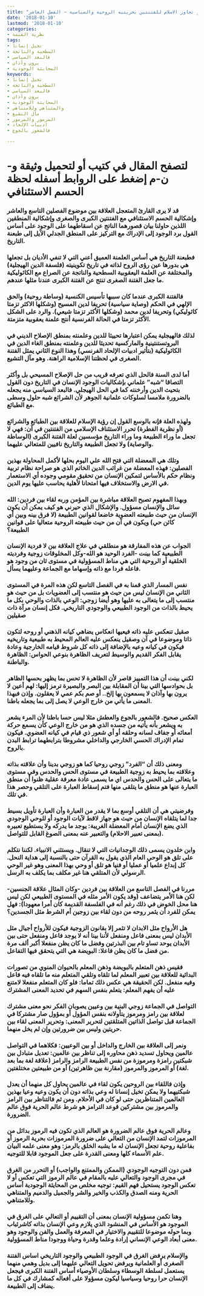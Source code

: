 ```yaml
---
title: "لحظة الحسم الاستئنافي، أو تجاوز الاسلام للفتنتين بحريتيه الروحية والسياسية – الفصل العاشر"
date: '2018-01-10'
lastmod: '2018-01-10'
categories:
- نظرية القيمة
tags:
- تخيل إنسانا
- السطحية والناتجة
- فالبعد السياسي
- يرون وآذان
- المحايثة الوجودية
keywords:
- تخيل إنسانا
- السطحية والناتجة
- فالبعد السياسي
- يرون وآذان
- المحايثة الوجودية
- والمتناهي وللامتناهي
- مآل التشيع
- المرموز والمرموز
- ادبيات الإلحاد
- فالشعور بالجوع

---
```

# **لتصفح المقال في كتيب أو لتحميل وثيقة و-ن-م إضغط على الروابط أسفله** **لحظة الحسم الاستئنافي**

### قد لا يرى القارئ المتعجل العلاقة بين موضوع الفصلين التاسع والعاشر وإشكالية الحسم الاستئنافي مع الفتنتين الكبرى والصغرى وإشكالية المنطقين اللذين حاولنا بيان قصورهما الناتج عن اسقاطهما على الوجود على أساس القول برد الوجود إلى الإدراك مع التركيز على المنطق الجدلي الآيل إلى طبعنة التاريخ.

### فطبعنة التاريخ هي أساس العلمنة العميق أعني التي لا تنفي الأديان بل تجعلها هي بدورها عين رؤى الروح لذاته في تاريخ تكوينيته (فلسفة الدين الهيجلية) والمختلفة عن العلمة اليعقوبية السطحية والناتجة عن الصراع مع الكاثوليكية ما جعل الفتنة الصغرى تنتج عن الفتنة الكبرى عندنا مثلها عندهم.

### فالفتنة الكبرى عندما كان سببها تأسيس الكنسية (وساطة روحية) والحق الإلهي في الحكم (وصاية سياسية) تحريفا لدين المسيح (وشكلها الاكثر تزمتا كاثوليكي) وتحريفا لدين محمد (وشكلها الأكثر تزمتا شيعي). والرد على الشكل الأكثر تزمتا في الحالة الفرنسية أنتج علمنة يعقوبية متزمتة.

### لذلك فالهيجلية يمكن اعتبارها تحييثا للدين وعلمنته بمنطق الإصلاح الديني في البروتستنتينية والماركسية تحديثا للدين وعلمنته بمنطق الغاء الدين في الكاثوليكية (بتأثير ادبيات الإلحاد الفرنسي) وهذا النوع الثاني يمثل الفتنة الصغرى في لحظتنا الإسلامية الراهنة. وهو مآل التشيع.

### أما لدى السنة فالحل الذي تعرفه قريب من حل الإصلاح المسيحي بل وأكثر التصاقا “شبه” علماني بإشكاليات الوجود الإنسان في التاريخ دون القول بتحيث الدين وأرخنته كما في الحل الهيجلي. فالبعد السياسي منه يجعله بالضرورة ملامسا لسلوكات علمانية الجوهر لأن الشرائع شبه حلول وسطى مع الطبائع.

### ولهذه العلة فإنه بالوسع القول إن رؤية الإسلام للعلاقة بين الطبائع والشرائع (أو نظرية الفطرة) تحرر الاستئناف الإسلامي من الفتنتين في آن: فهي لا تجعل ما وراء الطبيعة وما وراء التاريخ مؤسسين لعلة الفتنة الكبرى (الوساطة والوصاية) ولا تجعل الطبيعة والتاريخ نافيين للمتعالي عليهما.

### وتلك هي المعضلة التي فتح الله علي اليوم بحلها لأكمل المحاولة بهذين الفصلين: فهذه المعضلة من غرائب الدين الخاتم الذي هو صراحة نظام تربية ونظام حكم بالأساس لتمكين الإنسان من تحقيق مقومي وجوده أي الاستعمار في الارض والاستخلاف فيها امتحانا لأهلية يحاسب عليها يوم الدين.

### وبهذا المفهوم تصبح العلاقة مباشرة بين المؤمن وربه لقاء بين فردين: الله سائل والإنسان مسؤول. والإشكال الذي حيرني هو كيف يمكن أن يكون الإنسان من حيث طبيعته العضوية خاضعا لقوانين الطبيعة (لا فرق بينه وبين أي كائن حي) ويكون في آن من حيث طبيعته الروحية متعاليا على قوانين الطبيعة؟

### الجواب عن هذه المفارقة هو منطلقي في علاج العلاقة بين لا فردية الإنسان الطبيعية كما بينت -الفرد الوحيد هو الله-وكل المخلوقات زوجية وفرديته الخلقية أو الروحية التي هي مناط المسؤولية في مستوى ثان من وجود هو فاعله فردا مع ذاته وإسهاما مع الجماعة وعليهما يسأل.

### نفس المسار الذي قمنا به في الفصل التاسع لكن هذه المرة في المستوى الثاني من الإنسان ليس من حيث هو منتسب إلى العضويات بل من حيث هو منتسب إلى ما يتعالى به عليها وهو أيضا زوجي: الوعي بالذات والوحي بكل ما يحيط بالذات من الوجود الطبيعي والوجودي التاريخي. فكل إنسان مرآة ذات صقيلين

### صقيل تنعكس عليه ذاته فيعيها انعكاس يضاهي كيانه الذهني أو روحه لتكون ذاتا وموضوعا في آن وصقيل ينعكس عليه العالم المحيط به طبيعية وتاريخيه فيكون في كيانه وعيه بالإضافة إلى ذاته كل شروط قيامه الخارجية وعادة يقابل الفكر القديم والوسيط لتعريف الظاهرة بنوعي الحواس: الظاهرة والباطنة.

### لكني بينت أن هذا التمييز قاصر لأن الظاهرة لا تحس بما يظهر بحسها الظاهر بل بحوادسها التي بينا أن المقابلة بين البصر والبصيرة ترمز إليها: لهم أعين لا يرون بها وآذان لا يسمعون بها إلخ.. أو صم بكم عمي لا يعقلون. وإذن فبهذا المعنى ما يأتي من خارج الوعي لا يصل إلى بما يجعله باطنا.

### العكس صحيح. فالشعور بالجوع والعطش مثلا ليس حسا باطنا لأن المرء يشعر به ويشعر بأنه يأتيه من جسده الذي هو من خارج الوعي كأن يسمع حركة أمعائه أو جفاف لسانه وحلقه أو أي شعور ذي قيام في كيانه العضوي. فيكون تمام الإدراك الحسي الخارجي والداخلي مشروطا بترابطهما ترابط البدن بالروح.

### ومعنى ذلك أن “الفرد” زوجي روحيا كما هو زوجي بدينا وأن علاقته بذاته وعلاقته بما يحيط به زوجية الطبيعة في مستوى الحس والحدس وفي مستوى ما يتعالى على الحس والحدس اي ما يسمى عادة معرفة عقلية ظنوا أن منطق العبارة عنها هو منطق ما يتلقى منها فتم إسقاط العبارة على التلقي وحصر هذا في تلك.

### وفرضيتي هي أن التلقي أوسع بما لا يقدر من العبارة وأن العبارة تأويل بسيط جدا لما يتلقاه الإنسان من حيث هو جهاز لاقط لآيات الوجود أو للوحي الوجودي الذي يضع الإنسان أمام المعضلة الغريبة: يوجد ما يدركه ولا يستطيع تعبيره (بمعنى تعبير الاحلام) والتعبير عنه بمعنى الصوغ القابل للتواصل.

### وابن خلدون يسمى ذلك الوجدانيات التي لا تنقال. ويستثني الانبياء. لكننا نتكلم على تلق هو الوحي العام الذي يقول به القرآن حتى بالنسبة إلى هداية النحل. كل إبداع علميا أو عمليا أو فنيا هو تلق أو وحي بهذا المعنى وهو غير الوحي الرسولي لأن المتلقي هنا غير مكلف بما يكلف به الرسل.

### مررنا في الفصل التاسع من العلاقة بين فردين -وكان المثال علاقة الجنسين- لكن هنا الأمر يتضاعف (وقد يكون الأمر مثله في المستوى الطبيعي لكن ليس هنا محل الخوض في ذلك رغم أنه في الفلسفة القديمة كان أمرا معهودا): فهل يمكن للفرد أن يثمر روحه من دون لقاء بين زوجين أم الشرط مثل الجسدين؟

### هل الأرواح مثل الابدان لا تثمر إلا بقانون الزوجية فيكون للأرواح أجيال مثل الأبدان ليس بمعنى فاعل ومنفعل لأننا بينا أنه لا يوجد فاعل ومنفعل حتى بين الأبدان يوحد تساو تام بين البذرتين وفضل ما كان يظن منفعلا أكبر ألف مرة من فضل ما كان يظن فاعلا: البويضة هي التي يتحقق فيها التفاعل.

### فقيس ذهن المتعلم بالبويضة وذهن المعلم بالحيوان المنوي من تصورات البدائية للعلاقة بين تعبير المعلم لما تلقاه وتلقي المتعلم منه ما تلقاه فيه فاعل وفيه منفعل. لكن الحقيقة هي عكس ذلك تماما: فلو كان المتعلم منفعلا لامتنع عليه أن يفهم المعلم: يتعلم بنفس السهم في تحديد المعنى المشترك

### التواصل في الجماعة زوجي البنية بين وعيين يصوبان الفكر نحو معنى مشترك لعلاقة بين رامز ومرموز يتأولانه بنفس المؤول أو بمؤول صار مشتركا في الجماعة قبل تواصل الذاتين المتلقتين لتحرير المعنى: وتحرير المعنى لقاء بين حريتين وليس بين ضرورتين وإن لم يخل منهما.

### ونمر إلى العلاقة بين الخارج والداخل أو بين الوعيين: فكلاهما في التواصل عالمين ويحاول تسديد ذهن محاوره إلى تناظر بين عالمين: تعديل متبادل بين شبكتين رامزة ومرموزة من نفس الطبيعة الرامز والرامز (علاقة لغة بما بعد لغة) أو المرموز والمرموز (مقارنة بين ظاهرتين) أو من طبيعتين مختلفتين.

### وإذن فاللقاء بين الروحين يكون لقاء في عالمين يحاول كل منهما أن يعدل شبكتيهما ولا يمكن تخيل إنسانا له وعي بذاته دون أن يكون وعيه وعيا بهذين العالمين المتناظرين حتى لو كان في الأحلام. ومن ثم فالتناظر بين الرامز والمرموز بين مشتركين قوعد الترامز هو شرط عالم الحرية فوق عالم الضرورة.

### وعالم الحرية فوق عالم الضرورة هو العالم الذي تكون فيه الرموز بدائل من المرموزات لتمد الإنسان من التعالي على ضرورة المرموزات بحرية الرموز أو بفاعلية روحية تجعل الإنسان له ما يشبه الخلق بالرمز: وهو معنى علمه البيان علم الأسماء كلها ومعنى القدرة على جعل الموجود قابلا للتوجيه.

### فمن دون التوجيه الوجودي (الممكن والممتنع والواجب) أو التحرر من الغرق في مجرى الوجود والتعالي عليه بالمقام في عالم الرموز التي تعكس أو لا تعكس الوجود يستحيل فهم القيم: توجيه مخلص من المحايثة الوجودية أساس الحرية ومنه الصدق والكذب والخير والشر والجميل والدميم والمتناهي وللامتناهي.

### وهنا تكمن مسؤولية الإنسان بمعنى أن التقييم أو التعالي على الغرق في الموجود هو الأساس في المنشود الذي يلازم وعي الإنسان بذاته كاشرئباب وبما حوله موضوعا للتقييم والاختيار في المعرفة والعمل والفن والوجود وهو معنى أبعاد الوعي الإنساني إرادة وعلما وقدرة وحياة ووجودا مناط المسؤولية.

### والإسلام يرفض الغرق في الوجود الطبيعي والوجود التاريخي اساس الفتنة الصغرى أو العلمانية ويرفض تحويل التعالي عليهما إلى بديل وهمي منهما يستعمل لسلطة الوسطاء وسلطان الأوصياء أساس الفتنة الكبرى فيجعل الإنسان حرا روحيا وسياسيا ليكون مسؤولا على أفعاله كمشارك في كل ما يضاف إلى الطبيعة.

###